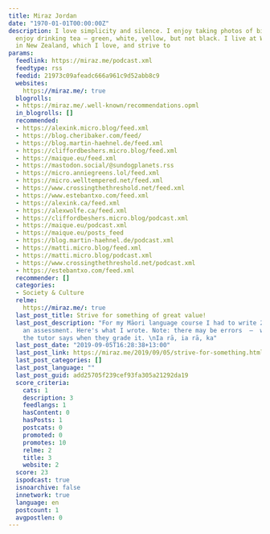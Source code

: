 ```yaml
---
title: Miraz Jordan
date: "1970-01-01T00:00:00Z"
description: I love simplicity and silence. I enjoy taking photos of birds. I also
  enjoy drinking tea — green, white, yellow, but not black. I live at Waikawa Beach
  in New Zealand, which I love, and strive to
params:
  feedlink: https://miraz.me/podcast.xml
  feedtype: rss
  feedid: 21973c09afeadc666a961c9d52abb8c9
  websites:
    https://miraz.me/: true
  blogrolls:
  - https://miraz.me/.well-known/recommendations.opml
  in_blogrolls: []
  recommended:
  - https://alexink.micro.blog/feed.xml
  - https://blog.cheribaker.com/feed/
  - https://blog.martin-haehnel.de/feed.xml
  - https://cliffordbeshers.micro.blog/feed.xml
  - https://maique.eu/feed.xml
  - https://mastodon.social/@sundogplanets.rss
  - https://micro.anniegreens.lol/feed.xml
  - https://micro.welltempered.net/feed.xml
  - https://www.crossingthethreshold.net/feed.xml
  - https://www.estebantxo.com/feed.xml
  - https://alexink.ca/feed.xml
  - https://alexwolfe.ca/feed.xml
  - https://cliffordbeshers.micro.blog/podcast.xml
  - https://maique.eu/podcast.xml
  - https://maique.eu/posts_feed
  - https://blog.martin-haehnel.de/podcast.xml
  - https://matti.micro.blog/feed.xml
  - https://matti.micro.blog/podcast.xml
  - https://www.crossingthethreshold.net/podcast.xml
  - https://estebantxo.com/feed.xml
  recommender: []
  categories:
  - Society & Culture
  relme:
    https://miraz.me/: true
  last_post_title: Strive for something of great value!
  last_post_description: "For my Māori language course I had to write 200 words for
    an assessment. Here's what I wrote. Note: there may be errors  —  we'll see what
    the tutor says when they grade it. \nIa rā, ia rā, ka"
  last_post_date: "2019-09-05T16:28:38+13:00"
  last_post_link: https://miraz.me/2019/09/05/strive-for-something.html
  last_post_categories: []
  last_post_language: ""
  last_post_guid: add25705f239cef93fa305a21292da19
  score_criteria:
    cats: 1
    description: 3
    feedlangs: 1
    hasContent: 0
    hasPosts: 1
    postcats: 0
    promoted: 0
    promotes: 10
    relme: 2
    title: 3
    website: 2
  score: 23
  ispodcast: true
  isnoarchive: false
  innetwork: true
  language: en
  postcount: 1
  avgpostlen: 0
---
```

